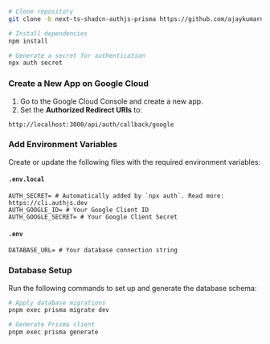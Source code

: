 ```bash
# Clone repository                                                                        
git clone -b next-ts-shadcn-authjs-prisma https://github.com/ajaykumarn3000/template.git
```

```bash
# Install dependencies
npm install
```

```bash
# Generate a secret for authentication
npx auth secret
```

### Create a New App on Google Cloud

1. Go to the Google Cloud Console and create a new app.
2. Set the **Authorized Redirect URIs** to:
  ```
  http://localhost:3000/api/auth/callback/google
  ```

### Add Environment Variables

Create or update the following files with the required environment variables:

#### `.env.local`
```env
AUTH_SECRET= # Automatically added by `npx auth`. Read more: https://cli.authjs.dev
AUTH_GOOGLE_ID= # Your Google Client ID
AUTH_GOOGLE_SECRET= # Your Google Client Secret
```

#### `.env`
```env
DATABASE_URL= # Your database connection string
```

### Database Setup

Run the following commands to set up and generate the database schema:

```bash
# Apply database migrations
pnpm exec prisma migrate dev
```

```bash
# Generate Prisma client
pnpm exec prisma generate
```
